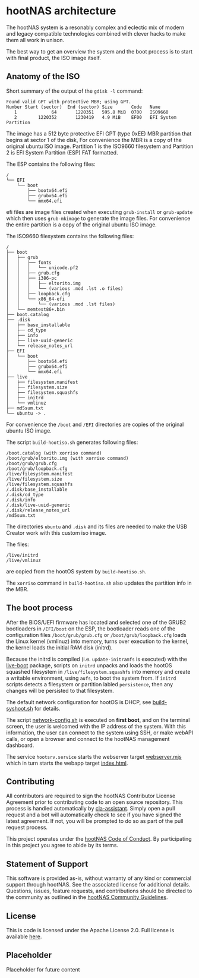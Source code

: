 # hootNAS architecture

The hootNAS system is a resonably complex and eclectic mix of modern and
legacy compatible technologies combined with clever hacks to make them all 
work in unison. 

The best way to get an overview the system and the boot process is to start 
with final product, the ISO image itself.

## Anatomy of the ISO

Short summary of the output of the `gdisk -l` command:
```
Found valid GPT with protective MBR; using GPT.
Number Start (sector)  End (sector) Size       Code   Name
   1             64       1220351   595.8 MiB  0700   ISO9660
   2        1220352       1230419   4.9 MiB    EF00   EFI System Partition
```

The image has a 512 byte protective EFI GPT (type 0xEE) MBR partition that 
begins at sector 1 of the disk, For convenience the MBR is a copy of 
the original ubuntu ISO image. Partition 1 is the ISO9660 filesystem and 
Partition 2 is EFI System Partition (ESP) FAT formatted.

The ESP contains the following files:
```
/
└── EFI
    └── boot
        ├── bootx64.efi
        ├── grubx64.efi
        └── mmx64.efi
```

efi files are image files created when executing `grub-install` or 
`grub-update` which then uses `grub-mkimage` to generate the image files. 
For convenience the entire partition is a copy of the original ubuntu ISO image.

The ISO9660 filesystem contains the following files:
```
/
├── boot
│   ├── grub
│   │   ├── fonts
│   │   │   └── unicode.pf2
│   │   ├── grub.cfg
│   │   ├── i386-pc
│   │   │   ├── eltorito.img
│   │   │   └── (various .mod .lst .o files)
│   │   ├── loopback.cfg
│   │   └── x86_64-efi
│   │       └── (various .mod .lst files)
│   └── memtest86+.bin
├── boot.catalog
├── .disk
│   ├── base_installable
│   ├── cd_type
│   ├── info
│   ├── live-uuid-generic
│   └── release_notes_url
├── EFI
│   └── boot
│       ├── bootx64.efi
│       ├── grubx64.efi
│       └── mmx64.efi
├── live
│   ├── filesystem.manifest
│   ├── filesystem.size
│   ├── filesystem.squashfs
│   ├── initrd
│   └── vmlinuz
├── md5sum.txt
└── ubuntu -> .
```
For convenience the `/boot` and `/EFI` directories are copies of the original 
ubuntu ISO image. 

The script `build-hootiso.sh` generates following files:
```
/boot.catalog (with xorriso command)
/boot/grub/eltorito.img (with xorriso command)
/boot/grub/grub.cfg
/boot/grub/loopback.cfg
/live/filesystem.manifest
/live/filesystem.size
/live/filesystem.squashfs
/.disk/base_installable
/.disk/cd_type
/.disk/info
/.disk/live-uuid-generic
/.disk/release_notes_url
/md5sum.txt
```
The directories `ubuntu` and `.disk` and its files are needed to make the USB 
Creator work with this custom iso image. 

The files: 
```
/live/initrd
/live/vmlinuz
```
are copied from the hootOS system by `build-hootiso.sh`.

The `xorriso` command in `build-hootiso.sh` also updates the partition info in 
the MBR. 

## The boot process

After the BIOS/UEFI firmware has located and selected one of the GRUB2 
bootloaders in `/EFI/boot` on the ESP, the bootloader reads one of the 
configuration files `/boot/grub/grub.cfg` or `/boot/grub/loopback.cfg` loads 
the Linux kernel (vmlinuz) into memory, turns over execution to the kernel, 
the kernel loads the initial RAM disk (initrd). 

Because the initrd is compiled (i.e. `update-initramfs` is executed) with the 
[live-boot](https://manpages.ubuntu.com/manpages/jammy/man7/live-boot.7.html) 
package, scripts on `initrd` unpacks and loads the hootOS squashed filesystem 
in `/live/filesystem.squashfs` into memory and create a writable environment, 
using `aufs`, to boot the system from. If `initrd` scripts detects a filesystem 
or partition labled `persistence`, then any changes will be persisted to that 
filesystem.

The default network configuration for hootOS is DHCP, see 
[build-syshoot.sh](/hoot-os/build-syshoot.sh) for details.

The script [network-config.sh](/tty/README.md) is executed on **first boot**, 
and on the terminal screen, the user is welcomed with the IP address of the 
system. With this information, the user can connect to the system using SSH, 
or make webAPI calls, or open a browser and connect to the hootNAS management 
dashboard.

The service `hootsrv.service` starts the webserver target 
[webserver.mjs](/webserver/webserver.mjs) which in turn starts the webapp 
target [index.html](/webapp/index.html).

## Contributing

All contributors are required to sign the hootNAS Contributor License Agreement 
prior to contributing code to an open source repository. This process is 
handled automatically by [cla-assistant](https://cla-assistant.io/). 
Simply open a pull request and a bot will automatically check to see if you 
have signed the latest agreement. If not, you will be prompted to do so as part 
of the pull request process. 

This project operates under the [hootNAS Code of Conduct](#placeholder). By 
participating in this project you agree to abide by its terms. 

## Statement of Support

This software is provided as-is, without warranty of any kind or commercial 
support through hootNAS. See the associated license for additional details. 
Questions, issues, feature requests, and contributions should be directed to 
the community as outlined in the [hootNAS Community Guidelines](#placeholder).

## License

This is code is licensed under the Apache License 2.0. Full license is 
available [here](/LICENSE).

## Placeholder

Placeholder for future content